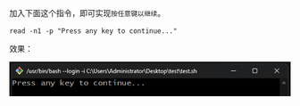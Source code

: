 加入下面这个指令，即可实现`按任意键以继续`。

```shell
read -n1 -p "Press any key to continue..."
```

效果：

![alt text](resource/0001-0001.png)

